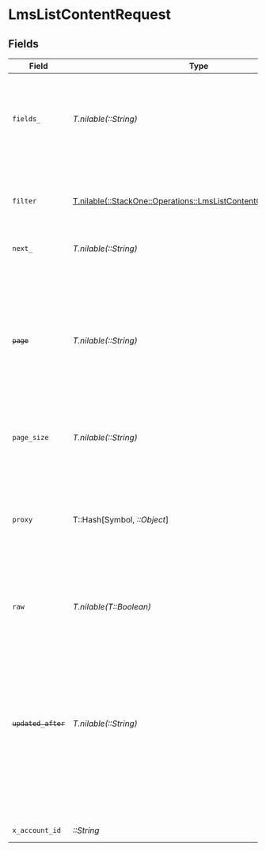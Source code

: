 # LmsListContentRequest


## Fields

| Field                                                                                                                                                                                                       | Type                                                                                                                                                                                                        | Required                                                                                                                                                                                                    | Description                                                                                                                                                                                                 | Example                                                                                                                                                                                                     |
| ----------------------------------------------------------------------------------------------------------------------------------------------------------------------------------------------------------- | ----------------------------------------------------------------------------------------------------------------------------------------------------------------------------------------------------------- | ----------------------------------------------------------------------------------------------------------------------------------------------------------------------------------------------------------- | ----------------------------------------------------------------------------------------------------------------------------------------------------------------------------------------------------------- | ----------------------------------------------------------------------------------------------------------------------------------------------------------------------------------------------------------- |
| `fields_`                                                                                                                                                                                                   | *T.nilable(::String)*                                                                                                                                                                                       | :heavy_minus_sign:                                                                                                                                                                                          | The comma separated list of fields that will be returned in the response (if empty, all fields are returned)                                                                                                | id,remote_id,external_reference,course_ids,remote_course_ids,title,description,short_description,languages,content_url,content_type,cover_url,active,duration,order,categories,skills,updated_at,created_at |
| `filter`                                                                                                                                                                                                    | [T.nilable(::StackOne::Operations::LmsListContentQueryParamFilter)](../../models/operations/lmslistcontentqueryparamfilter.md)                                                                              | :heavy_minus_sign:                                                                                                                                                                                          | Filter parameters that allow greater customisation of the list response                                                                                                                                     |                                                                                                                                                                                                             |
| `next_`                                                                                                                                                                                                     | *T.nilable(::String)*                                                                                                                                                                                       | :heavy_minus_sign:                                                                                                                                                                                          | The unified cursor                                                                                                                                                                                          |                                                                                                                                                                                                             |
| ~~`page`~~                                                                                                                                                                                                  | *T.nilable(::String)*                                                                                                                                                                                       | :heavy_minus_sign:                                                                                                                                                                                          | : warning: ** DEPRECATED **: This will be removed in a future release, please migrate away from it as soon as possible.<br/><br/>The page number of the results to fetch                                    |                                                                                                                                                                                                             |
| `page_size`                                                                                                                                                                                                 | *T.nilable(::String)*                                                                                                                                                                                       | :heavy_minus_sign:                                                                                                                                                                                          | The number of results per page                                                                                                                                                                              |                                                                                                                                                                                                             |
| `proxy`                                                                                                                                                                                                     | T::Hash[Symbol, *::Object*]                                                                                                                                                                                 | :heavy_minus_sign:                                                                                                                                                                                          | Query parameters that can be used to pass through parameters to the underlying provider request by surrounding them with 'proxy' key                                                                        |                                                                                                                                                                                                             |
| `raw`                                                                                                                                                                                                       | *T.nilable(T::Boolean)*                                                                                                                                                                                     | :heavy_minus_sign:                                                                                                                                                                                          | Indicates that the raw request result is returned                                                                                                                                                           |                                                                                                                                                                                                             |
| ~~`updated_after`~~                                                                                                                                                                                         | *T.nilable(::String)*                                                                                                                                                                                       | :heavy_minus_sign:                                                                                                                                                                                          | : warning: ** DEPRECATED **: This will be removed in a future release, please migrate away from it as soon as possible.<br/><br/>Use a string with a date to only select results updated after that given date | 2020-01-01T00:00:00.000Z                                                                                                                                                                                    |
| `x_account_id`                                                                                                                                                                                              | *::String*                                                                                                                                                                                                  | :heavy_check_mark:                                                                                                                                                                                          | The account identifier                                                                                                                                                                                      |                                                                                                                                                                                                             |